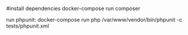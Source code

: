 #install dependencies
docker-compose run composer

run phpunit:
docker-compose run php /var/www/vendor/bin/phpunit -c tests/phpunit.xml
